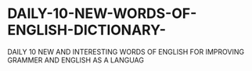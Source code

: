 # DAILY-10-NEW-WORDS-OF-ENGLISH-DICTIONARY-
DAILY 10 NEW AND INTERESTING WORDS OF ENGLISH FOR IMPROVING GRAMMER AND ENGLISH AS A LANGUAG

